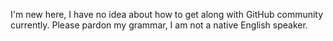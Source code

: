 I'm new here, I have no idea about how to get along with GitHub community currently.
Please pardon my grammar, I am not a native English speaker.
